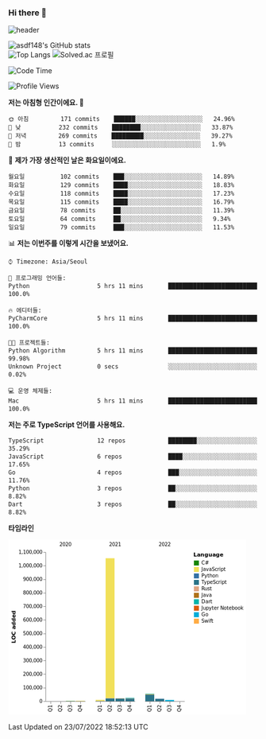 ### Hi there 👋

![header](https://capsule-render.vercel.app/api?type=shark&color=gradient&height=300&section=header&text=asdf148&fontSize=90)

![asdf148's GitHub stats](https://github-readme-stats.vercel.app/api?username=asdf148&show_icons=true&theme=midnight-purple)<br>
![Top Langs](https://github-readme-stats.vercel.app/api/top-langs/?username=asdf148&layout=compact&theme=midnight-purple&langs_count=10)
![Solved.ac 프로필](http://mazassumnida.wtf/api/v2/generate_badge?boj=eldldk)

<!--
**asdf148/asdf148** is a ✨ _special_ ✨ repository because its `README.md` (this file) appears on your GitHub profile.

Here are some ideas to get you started:

- 🔭 I’m currently working on ...
- 🌱 I’m currently learning ...
- 👯 I’m looking to collaborate on ...
- 🤔 I’m looking for help with ...
- 💬 Ask me about ...
- 📫 How to reach me: ...
- 😄 Pronouns: ...
- ⚡ Fun fact: ...
-->

<!--START_SECTION:waka-->
![Code Time](http://img.shields.io/badge/Code%20Time-76%20hrs%205%20mins-blue)

![Profile Views](http://img.shields.io/badge/Profile%20Views-10-blue)

**저는 아침형 인간이에요. 🐤** 

```text
🌞 아침         171 commits    ██████░░░░░░░░░░░░░░░░░░░   24.96% 
🌆 낮　         232 commits    ████████░░░░░░░░░░░░░░░░░   33.87% 
🌃 저녁         269 commits    █████████░░░░░░░░░░░░░░░░   39.27% 
🌙 밤　         13 commits     ░░░░░░░░░░░░░░░░░░░░░░░░░   1.9%

```
📅 **제가 가장 생산적인 날은 화요일이에요.** 

```text
월요일          102 commits    ███░░░░░░░░░░░░░░░░░░░░░░   14.89% 
화요일          129 commits    ████░░░░░░░░░░░░░░░░░░░░░   18.83% 
수요일          118 commits    ████░░░░░░░░░░░░░░░░░░░░░   17.23% 
목요일          115 commits    ████░░░░░░░░░░░░░░░░░░░░░   16.79% 
금요일          78 commits     ██░░░░░░░░░░░░░░░░░░░░░░░   11.39% 
토요일          64 commits     ██░░░░░░░░░░░░░░░░░░░░░░░   9.34% 
일요일          79 commits     ███░░░░░░░░░░░░░░░░░░░░░░   11.53%

```


📊 **저는 이번주를 이렇게 시간을 보냈어요.** 

```text
⌚︎ Timezone: Asia/Seoul

💬 프로그래밍 언어들: 
Python                   5 hrs 11 mins       █████████████████████████   100.0%

🔥 에디터들: 
PyCharmCore              5 hrs 11 mins       █████████████████████████   100.0%

🐱‍💻 프로젝트들: 
Python Algorithm         5 hrs 11 mins       █████████████████████████   99.98% 
Unknown Project          0 secs              ░░░░░░░░░░░░░░░░░░░░░░░░░   0.02%

💻 운영 체제들: 
Mac                      5 hrs 11 mins       █████████████████████████   100.0%

```

**저는 주로 TypeScript 언어를 사용해요.** 

```text
TypeScript               12 repos            ████████░░░░░░░░░░░░░░░░░   35.29% 
JavaScript               6 repos             ████░░░░░░░░░░░░░░░░░░░░░   17.65% 
Go                       4 repos             ███░░░░░░░░░░░░░░░░░░░░░░   11.76% 
Python                   3 repos             ██░░░░░░░░░░░░░░░░░░░░░░░   8.82% 
Dart                     3 repos             ██░░░░░░░░░░░░░░░░░░░░░░░   8.82%

```


**타임라인**

![Chart not found](https://raw.githubusercontent.com/asdf148/asdf148/main/charts/bar_graph.png) 


 Last Updated on 23/07/2022 18:52:13 UTC
<!--END_SECTION:waka-->
